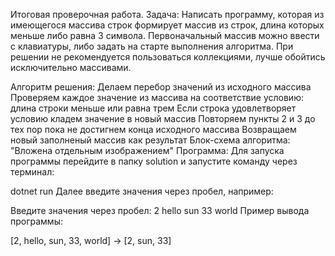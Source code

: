 Итоговая проверочная работа.
Задача:
Написать программу, которая из имеющегося массива строк формирует массив из строк, длина которых меньше либо равна 3 символа. Первоначальный массив можно ввести с клавиатуры, либо задать на старте выполнения алгоритма. При решении не рекомендуется пользоваться коллекциями, лучше обойтись исключительно массивами.

Алгоритм решения:
Делаем перебор значений из исходного массива
Проверяем каждое значение из массива на соответствие условию: длина строки меньше или равна трем
Если строка удовлетворяет условию кладем значение в новый массив
Повторяем пункты 2 и 3 до тех пор пока не достигнем конца исходного массива
Возвращаем новый заполненый массив как результат
Блок-схема алгоритма: "Вложена отдельным изображением"
Программа:
Для запуска программы перейдите в папку solution и запустите команду через терминал:

dotnet run 
Далее введите значения через пробел, например:

Введите значения через пробел: 2 hello sun 33 world
Пример вывода программы:

[2, hello, sun, 33, world] -> [2, sun, 33]
